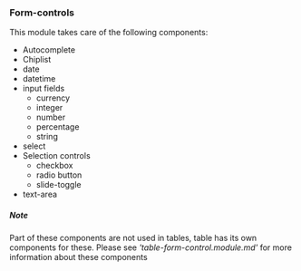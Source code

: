### Form-controls
This module takes care of the following components:
* Autocomplete
* Chiplist
* date
* datetime
* input fields
  * currency
  * integer
  * number
  * percentage
  * string
* select
* Selection controls
  * checkbox
  * radio button
  * slide-toggle
* text-area

##### Note
Part of these components are not used in tables, 
table has its own components for these. 
Please see _'table-form-control.module.md'_ for more information about these components
